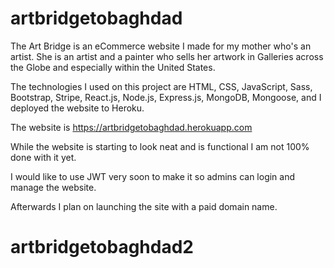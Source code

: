 # artbridgetobaghdad


The Art Bridge is an eCommerce website I made for my mother who's an artist. She is an artist and a painter who sells her artwork in Galleries across the Globe and especially within the United States.

The technologies I used on this project are HTML, CSS, JavaScript, Sass, Bootstrap, Stripe, React.js, Node.js, Express.js, MongoDB, Mongoose, and I deployed the website to Heroku.

The website is https://artbridgetobaghdad.herokuapp.com

While the website is starting to look neat and is functional I am not 100% done with it yet.

I would like to use JWT very soon to make it so admins can login and manage the website.

Afterwards I plan on launching the site with a paid domain name.
# artbridgetobaghdad2
